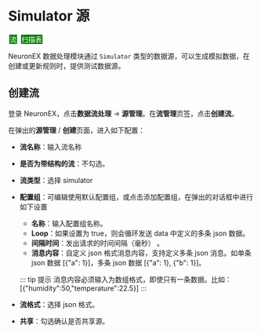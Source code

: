 # Simulator 源

<span style="background:green;color:white;padding:1px;margin:2px">流</span>
<span style="background:green;color:white;padding:1px;margin:2px">扫描表</span>

NeuronEX 数据处理模块通过 `Simulator` 类型的数据源，可以生成模拟数据，在创建或更新规则时，提供测试数据源。

## 创建流

登录 NeuronEX，点击**数据流处理** -> **源管理**。在**流管理**页签，点击**创建流**。

在弹出的**源管理** / **创建**页面，进入如下配置：

- **流名称**：输入流名称
- **是否为带结构的流**：不勾选。
- **流类型**：选择 simulator
- **配置组**：可编辑使用默认配置组，或点击添加配置组，在弹出的对话框中进行如下设置

  - **名称**：输入配置组名称。
  - **Loop**：如果设置为 true，则会循环发送 data 中定义的多条 json 数据。
  - **间隔时间**：发出请求的时间间隔（毫秒） 。
  - **消息内容**：自定义 json 格式消息内容，支持定义多条 json 消息。如单条 json 数据 [{"a": 1}]，多条 json 数据 [{"a": 1}, {"b": 1}]。

  ::: tip 提示 
  消息内容必须输入为数组格式，即使只有一条数据。比如：[{"humidity":50,"temperature":22.5}]
  :::

- **流格式**：选择 json 格式。
- **共享**：勾选确认是否共享源。


